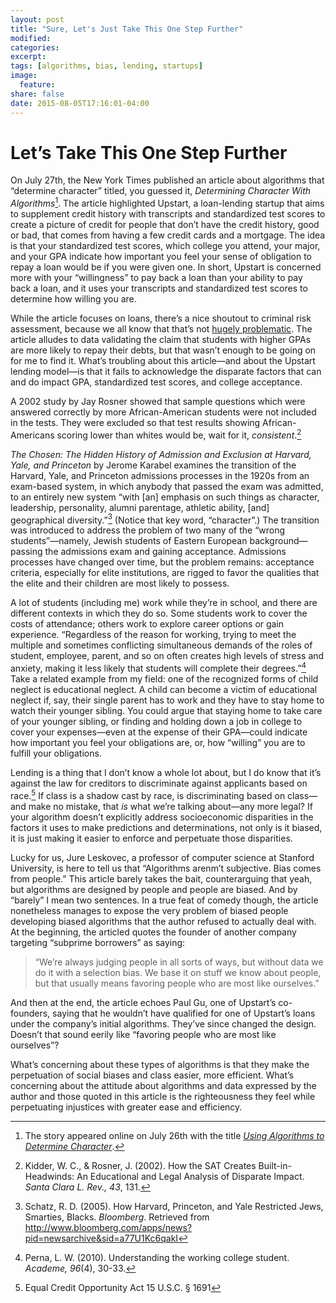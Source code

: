 ```yaml
---
layout: post
title: "Sure, Let's Just Take This One Step Further"
modified:
categories: 
excerpt:
tags: [algorithms, bias, lending, startups]
image:
  feature:
share: false
date: 2015-08-05T17:16:01-04:00
---
```

# Let’s Take This One Step Further

On July 27th, the New York Times published an article about algorithms that “determine character” titled, you guessed it, _Determining Character With Algorithms_[^1]. The article highlighted Upstart, a loan-lending startup that aims to supplement credit history with transcripts and standardized test scores to create a picture of credit for people that don’t have the credit history, good or bad, that comes from having a few credit cards and a mortgage. The idea is that your standardized test scores, which college you attend, your major, and your GPA indicate how important you feel your sense of obligation to repay a loan would be if you were given one. In short, Upstart is concerned more with your “willingness” to pay back a loan than your ability to pay back a loan, and it uses your transcripts and standardized test scores to determine how willing you are.

While the article focuses on loans, there’s a nice shoutout to criminal risk assessment, because we all know that that’s not [hugely problematic](http://mathbabe.org/2014/08/12/weapon-of-math-destruction-risk-based-sentencing-models/). The article alludes to data validating the claim that students with higher GPAs are more likely to repay their debts, but that wasn’t enough to be going on for me to find it. What’s troubling about this article—and about the Upstart lending model—is that it fails to acknowledge the disparate factors that can and do impact GPA, standardized test scores, and college acceptance.

A 2002 study by Jay Rosner showed that sample questions which were answered correctly by more African-American students were not included in the tests. They were excluded so that test results showing African-Americans scoring lower than whites would be, wait for it, _consistent_.[^2]

_The Chosen: The Hidden History of Admission and Exclusion at Harvard, Yale, and Princeton_ by Jerome Karabel examines the transition of the Harvard, Yale, and Princeton admissions processes in the 1920s from an exam-based system, in which anybody that passed the exam was admitted, to an entirely new system “with [an] emphasis on such things as character, leadership, personality, alumni parentage, athletic ability, [and] geographical diversity.”[^3] (Notice that key word, “character”.) The transition was introduced to address the problem of two many of the “wrong students”—namely, Jewish students of Eastern European background—passing the admissions exam and gaining acceptance. Admissions processes have changed over time, but the problem remains: acceptance criteria, especially for elite institutions, are rigged to favor the qualities that the elite and their children are most likely to possess.

A lot of students (including me) work while they’re in school, and there are different contexts in which they do so. Some students work to cover the costs of attendance; others work to explore career options or gain experience. “Regardless of the reason for working, trying to meet the multiple and sometimes conflicting simultaneous demands of the roles of student, employee, parent, and so on often creates high levels of stress and anxiety, making it less likely that students will complete their degrees.”[^4] Take a related example from my field: one of the recognized forms of child neglect is educational neglect. A child can become a victim of educational neglect if, say, their single parent has to work and they have to stay home to watch their younger sibling. You could argue that staying home to take care of your younger sibling, or finding and holding down a job in college to cover your expenses—even at the expense of their GPA—could indicate how important you feel your obligations are, or, how “willing” you are to fulfill your obligations.

Lending is a thing that I don’t know a whole lot about, but I do know that it’s against the law for creditors to discriminate against applicants based on race.[^5] If class is a shadow cast by race, is discriminating based on class—and make no mistake, that *is* what we’re talking about—any more legal? If your algorithm doesn’t explicitly address socioeconomic disparities in the factors it uses to make predictions and determinations, not only is it biased, it is just making it easier to enforce and perpetuate those disparities.

Lucky for us, Jure Leskovec, a professor of computer science at Stanford University, is here to tell us that “Algorithms arenm’t subjective. Bias comes from people.” This article barely takes the bait, counterarguing that yeah, but algorithms are designed by people and people are biased. And by “barely” I mean two sentences. In a true feat of comedy though, the article nonetheless manages to expose the very problem of biased people developing biased algorithms that the author refused to actually deal with. At the beginning, the articled quotes the founder of another company targeting “subprime borrowers” as saying:

> “We’re always judging people in all sorts of ways, but without data we do it with a selection bias. We base it on stuff we know about people, but that usually means favoring people who are most like ourselves.”

And then at the end, the article echoes Paul Gu, one of Upstart’s co-founders, saying that he wouldn’t have qualified for one of Upstart’s loans under the company’s initial algorithms. They’ve since changed the design. Doesn’t that sound eerily like “favoring people who are most like ourselves”?

What’s concerning about these types of algorithms is that they make the perpetuation of social biases and class easier, more efficient. What’s concerning about the attitude about algorithms and data expressed by the author and those quoted in this article is the righteousness they feel while perpetuating injustices with greater ease and efficiency.

[^1]: The story appeared online on July 26th with the title _[Using Algorithms to Determine Character](http://bits.blogs.nytimes.com/2015/07/26/using-algorithms-to-determine-character/)_.
[^2]: Kidder, W. C., & Rosner, J. (2002). How the SAT Creates Built-in-Headwinds: An Educational and Legal Analysis of Disparate Impact. _Santa Clara L. Rev., 43_, 131.
[^3]: Schatz, R. D. (2005). How Harvard, Princeton, and Yale Restricted Jews, Smarties, Blacks. _Bloomberg_. Retrieved from http://www.bloomberg.com/apps/news?pid=newsarchive&sid=a77U1Kc6qakI
[^4]: Perna, L. W. (2010). Understanding the working college student. _Academe, 96_(4), 30-33.
[^5]: Equal Credit Opportunity Act 15 U.S.C. § 1691

